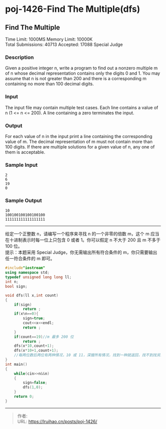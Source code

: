# poj-1426-Find The Multiple(dfs)


## Find The Multiple

Time Limit: 1000MS Memory Limit: 10000K  
Total Submissions: 40713 Accepted: 17088 Special Judge

### Description

Given a positive integer n, write a program to find out a nonzero multiple m of n whose decimal representation contains only the digits 0 and 1. You may assume that n is not greater than 200 and there is a corresponding m containing no more than 100 decimal digits.

### Input

The input file may contain multiple test cases. Each line contains a value of n (1 <= n <= 200). A line containing a zero terminates the input.

### Output

For each value of n in the input print a line containing the corresponding value of m. The decimal representation of m must not contain more than 100 digits. If there are multiple solutions for a given value of n, any one of them is acceptable.

### Sample Input

    2
    6
    19
    0

### Sample Output

    10
    100100100100100100
    111111111111111111

---

给定一个正整数 n，请编写一个程序来寻找 n 的一个非零的倍数 m，这个 m 应当在十进制表示时每一位上只包含 0 或者 1。你可以假定 n 不大于 200 且 m 不多于 100 位。  
提示：本题采用 Special Judge，你无需输出所有符合条件的 m，你只需要输出任一符合条件的 m 即可。

```cpp
#include"iostream"
using namespace std;
typedef unsigned long long ll;
int n;
bool sign;

void dfs(ll x,int count)
{
    if(sign)
        return ;
    if(x%n==0){
        sign=true;
        cout<<x<<endl;
        return ;
    }
    if(count==19)//m 最多 200 位
        return ;
    dfs(x*10,count+1);
    dfs(x*10+1,count+1);
    //每两位数后两位有两种情况，10 或 11，深搜所有情况，找到一种就返回，找不到找另外一颗子树
}
int main()
{
    while(cin>>n&&n)
    {
        sign=false;
        dfs(1,0);
    }
    return 0;
}
```


---

> 作者:   
> URL: https://lruihao.cn/posts/poj-1426/  

